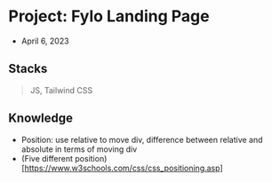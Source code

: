 # Project: Fylo Landing Page

- April 6, 2023

## Stacks

> JS, Tailwind CSS

## Knowledge

- Position: use relative to move div, difference between relative and absolute in terms of moving div
- (Five different position)[https://www.w3schools.com/css/css_positioning.asp]
